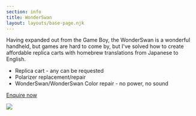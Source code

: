```yaml
---
section: info
title: WonderSwan
layout: layouts/base-page.njk
---
```


Having expanded out from the Game Boy, the WonderSwan is a wonderful handheld, but games are hard to come by, but I've solved how to create affordable replica carts with homebrew translations from Japanese to English.

- Replica cart - any can be requested
- Polarizer replacement/repair
- WonderSwan/WonderSwan Color repair - no power, no sound

<a href="mailto:remy@remysharp?subject=WS+Enquiry" class="buy">Enquire now</a>

![](/images/products/ws-carts.jpg)
